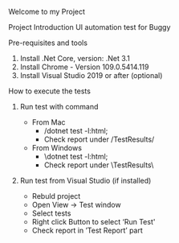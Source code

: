 Welcome to my Project



Project Introduction
UI automation test for Buggy

Pre-requisites and tools
1. Install .Net Core, version: .Net 3.1
2. Install Chrome  - Version 109.0.5414.119
3. Install Visual Studio 2019 or after (optional)

How to execute the tests
1. Run test with command
    * From Mac
        * <your machine dotnet address>/dotnet test -l:html;
        * Check report under <Project root path>/TestResults/
    * From Windows
        * <your machine dotnet address>\dotnet test -l:html;
        * Check report under <Project root path>\TestResults\




2. Run test from Visual Studio (if installed)
    * Rebuld project
    * Open View -> Test window
    * Select tests
    * Right click Button to select ‘Run Test'
    * Check report in ’Test Report’ part
